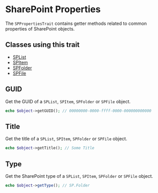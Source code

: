 # SharePoint Properties
The `SPPropertiesTrait` contains getter methods related to common properties of SharePoint objects.

## Classes using this trait
- [SPList](docs/SPList.md)
- [SPItem](docs/SPItem.md)
- [SPFolder](docs/SPFolder.md)
- [SPFile](docs/SPFile.md)

## GUID
Get the GUID of a `SPList`, `SPItem`, `SPFolder` or `SPFile` object.

```php
echo $object->getGUID(); // 00000000-0000-ffff-0000-000000000000
```

## Title
Get the title of a `SPList`, `SPItem`, `SPFolder` or `SPFile` object.

```php
echo $object->getTitle(); // Some Title
```

## Type
Get the SharePoint type of a `SPList`, `SPItem`, `SPFolder` or `SPFile` object.

```php
echo $object->getType(); // SP.Folder
```
